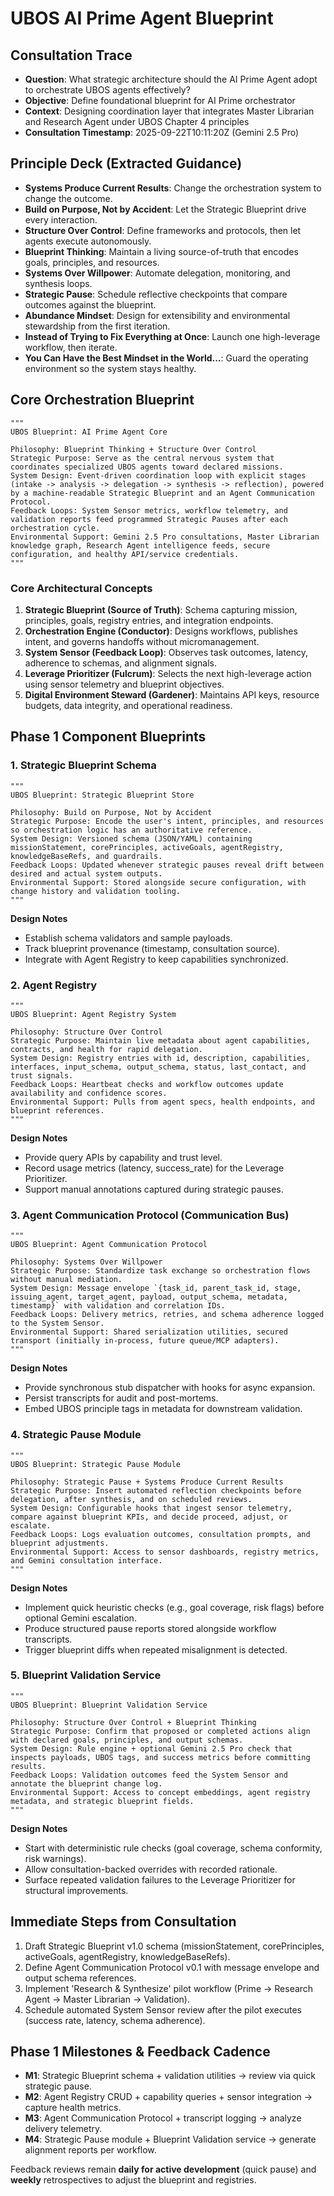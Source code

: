 # UBOS AI Prime Agent Blueprint

## Consultation Trace
- **Question**: What strategic architecture should the AI Prime Agent adopt to orchestrate UBOS agents effectively?
- **Objective**: Define foundational blueprint for AI Prime orchestrator
- **Context**: Designing coordination layer that integrates Master Librarian and Research Agent under UBOS Chapter 4 principles
- **Consultation Timestamp**: 2025-09-22T10:11:20Z (Gemini 2.5 Pro)

## Principle Deck (Extracted Guidance)
- **Systems Produce Current Results**: Change the orchestration system to change the outcome.
- **Build on Purpose, Not by Accident**: Let the Strategic Blueprint drive every interaction.
- **Structure Over Control**: Define frameworks and protocols, then let agents execute autonomously.
- **Blueprint Thinking**: Maintain a living source-of-truth that encodes goals, principles, and resources.
- **Systems Over Willpower**: Automate delegation, monitoring, and synthesis loops.
- **Strategic Pause**: Schedule reflective checkpoints that compare outcomes against the blueprint.
- **Abundance Mindset**: Design for extensibility and environmental stewardship from the first iteration.
- **Instead of Trying to Fix Everything at Once**: Launch one high-leverage workflow, then iterate.
- **You Can Have the Best Mindset in the World...**: Guard the operating environment so the system stays healthy.

## Core Orchestration Blueprint
```
"""
UBOS Blueprint: AI Prime Agent Core

Philosophy: Blueprint Thinking + Structure Over Control
Strategic Purpose: Serve as the central nervous system that coordinates specialized UBOS agents toward declared missions.
System Design: Event-driven coordination loop with explicit stages (intake -> analysis -> delegation -> synthesis -> reflection), powered by a machine-readable Strategic Blueprint and an Agent Communication Protocol.
Feedback Loops: System Sensor metrics, workflow telemetry, and validation reports feed programmed Strategic Pauses after each orchestration cycle.
Environmental Support: Gemini 2.5 Pro consultations, Master Librarian knowledge graph, Research Agent intelligence feeds, secure configuration, and healthy API/service credentials.
"""
```

### Core Architectural Concepts
1. **Strategic Blueprint (Source of Truth)**: Schema capturing mission, principles, goals, registry entries, and integration endpoints.
2. **Orchestration Engine (Conductor)**: Designs workflows, publishes intent, and governs handoffs without micromanagement.
3. **System Sensor (Feedback Loop)**: Observes task outcomes, latency, adherence to schemas, and alignment signals.
4. **Leverage Prioritizer (Fulcrum)**: Selects the next high-leverage action using sensor telemetry and blueprint objectives.
5. **Digital Environment Steward (Gardener)**: Maintains API keys, resource budgets, data integrity, and operational readiness.

## Phase 1 Component Blueprints

### 1. Strategic Blueprint Schema
```
"""
UBOS Blueprint: Strategic Blueprint Store

Philosophy: Build on Purpose, Not by Accident
Strategic Purpose: Encode the user's intent, principles, and resources so orchestration logic has an authoritative reference.
System Design: Versioned schema (JSON/YAML) containing missionStatement, corePrinciples, activeGoals, agentRegistry, knowledgeBaseRefs, and guardrails.
Feedback Loops: Updated whenever strategic pauses reveal drift between desired and actual system outputs.
Environmental Support: Stored alongside secure configuration, with change history and validation tooling.
"""
```

**Design Notes**
- Establish schema validators and sample payloads.
- Track blueprint provenance (timestamp, consultation source).
- Integrate with Agent Registry to keep capabilities synchronized.

### 2. Agent Registry
```
"""
UBOS Blueprint: Agent Registry System

Philosophy: Structure Over Control
Strategic Purpose: Maintain live metadata about agent capabilities, contracts, and health for rapid delegation.
System Design: Registry entries with id, description, capabilities, interfaces, input_schema, output_schema, status, last_contact, and trust signals.
Feedback Loops: Heartbeat checks and workflow outcomes update availability and confidence scores.
Environmental Support: Pulls from agent specs, health endpoints, and blueprint references.
"""
```

**Design Notes**
- Provide query APIs by capability and trust level.
- Record usage metrics (latency, success_rate) for the Leverage Prioritizer.
- Support manual annotations captured during strategic pauses.

### 3. Agent Communication Protocol (Communication Bus)
```
"""
UBOS Blueprint: Agent Communication Protocol

Philosophy: Systems Over Willpower
Strategic Purpose: Standardize task exchange so orchestration flows without manual mediation.
System Design: Message envelope `{task_id, parent_task_id, stage, issuing_agent, target_agent, payload, output_schema, metadata, timestamp}` with validation and correlation IDs.
Feedback Loops: Delivery metrics, retries, and schema adherence logged to the System Sensor.
Environmental Support: Shared serialization utilities, secured transport (initially in-process, future queue/MCP adapters).
"""
```

**Design Notes**
- Provide synchronous stub dispatcher with hooks for async expansion.
- Persist transcripts for audit and post-mortems.
- Embed UBOS principle tags in metadata for downstream validation.

### 4. Strategic Pause Module
```
"""
UBOS Blueprint: Strategic Pause Module

Philosophy: Strategic Pause + Systems Produce Current Results
Strategic Purpose: Insert automated reflection checkpoints before delegation, after synthesis, and on scheduled reviews.
System Design: Configurable hooks that ingest sensor telemetry, compare against blueprint KPIs, and decide proceed, adjust, or escalate.
Feedback Loops: Logs evaluation outcomes, consultation prompts, and blueprint adjustments.
Environmental Support: Access to sensor dashboards, registry metrics, and Gemini consultation interface.
"""
```

**Design Notes**
- Implement quick heuristic checks (e.g., goal coverage, risk flags) before optional Gemini escalation.
- Produce structured pause reports stored alongside workflow transcripts.
- Trigger blueprint diffs when repeated misalignment is detected.

### 5. Blueprint Validation Service
```
"""
UBOS Blueprint: Blueprint Validation Service

Philosophy: Structure Over Control + Blueprint Thinking
Strategic Purpose: Confirm that proposed or completed actions align with declared goals, principles, and output schemas.
System Design: Rule engine + optional Gemini 2.5 Pro check that inspects payloads, UBOS tags, and success metrics before committing results.
Feedback Loops: Validation outcomes feed the System Sensor and annotate the blueprint change log.
Environmental Support: Access to concept embeddings, agent registry metadata, and strategic blueprint fields.
"""
```

**Design Notes**
- Start with deterministic rule checks (goal coverage, schema conformity, risk warnings).
- Allow consultation-backed overrides with recorded rationale.
- Surface repeated validation failures to the Leverage Prioritizer for structural improvements.

## Immediate Steps from Consultation
1. Draft Strategic Blueprint v1.0 schema (missionStatement, corePrinciples, activeGoals, agentRegistry, knowledgeBaseRefs).
2. Define Agent Communication Protocol v0.1 with message envelope and output schema references.
3. Implement 'Research & Synthesize' pilot workflow (Prime -> Research Agent -> Master Librarian -> Validation).
4. Schedule automated System Sensor review after the pilot executes (success rate, latency, schema adherence).

## Phase 1 Milestones & Feedback Cadence
- **M1**: Strategic Blueprint schema + validation utilities -> review via quick strategic pause.
- **M2**: Agent Registry CRUD + capability queries + sensor integration -> capture health metrics.
- **M3**: Agent Communication Protocol + transcript logging -> analyze delivery telemetry.
- **M4**: Strategic Pause module + Blueprint Validation service -> generate alignment reports per workflow.

Feedback reviews remain **daily for active development** (quick pause) and **weekly** retrospectives to adjust the blueprint and registries.
